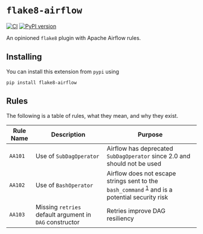 # `flake8-airflow`

[![CI](https://github.com/bradleybonitatibus/flake8-airflow/actions/workflows/ci.yaml/badge.svg)](https://github.com/bradleybonitatibus/flake8-airflow/actions/workflows/ci.yaml)
[![PyPI version](https://badge.fury.io/py/flake8-airflow.svg)](https://badge.fury.io/py/flake8-airflow)

An opinioned `flake8` plugin with Apache Airflow rules.

## Installing

You can install this extension from `pypi` using
```
pip install flake8-airflow
```

## Rules

The following is a table of rules, what they mean, and why they exist.

| Rule Name | Description | Purpose |
| --------- | ----------- | ------- |
| `AA101`   | Use of `SubDagOperator` | Airflow has deprecated `SubDagOperator` since 2.0 and should not be used |
| `AA102`   | Use of `BashOperator` | Airflow does not escape strings sent to the `bash_command` <sup>[1](https://registry.astronomer.io/providers/apache-airflow/modules/bashoperator)</sup> and is a potential security risk |
| `AA103`   | Missing `retries` default argument in `DAG` constructor | Retries improve DAG resiliency  |
